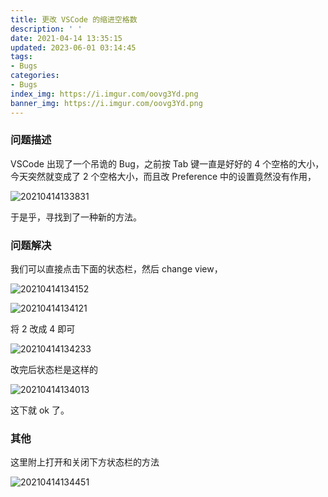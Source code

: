 ```yaml
---
title: 更改 VSCode 的缩进空格数
description: ' '
date: 2021-04-14 13:35:15
updated: 2023-06-01 03:14:45
tags:
- Bugs
categories:
- Bugs
index_img: https://i.imgur.com/oovg3Yd.png
banner_img: https://i.imgur.com/oovg3Yd.png
---
```


### 问题描述

VSCode 出现了一个吊诡的 Bug，之前按 Tab 键一直是好好的 4 个空格的大小，今天突然就变成了 2 个空格大小，而且改 Preference 中的设置竟然没有作用，

![20210414133831](https://cdn.jsdelivr.net/gh/fanlumaster/BlogMaps@master/blogs/pictures/20210414133831.png)

于是乎，寻找到了一种新的方法。

### 问题解决

我们可以直接点击下面的状态栏，然后 change view，

![20210414134152](https://cdn.jsdelivr.net/gh/fanlumaster/BlogMaps@master/blogs/pictures/20210414134152.png)

![20210414134121](https://cdn.jsdelivr.net/gh/fanlumaster/BlogMaps@master/blogs/pictures/20210414134121.png)

将 2 改成 4 即可

![20210414134233](https://cdn.jsdelivr.net/gh/fanlumaster/BlogMaps@master/blogs/pictures/20210414134233.png)

改完后状态栏是这样的

![20210414134013](https://cdn.jsdelivr.net/gh/fanlumaster/BlogMaps@master/blogs/pictures/20210414134013.png)

这下就 ok 了。

### 其他

这里附上打开和关闭下方状态栏的方法

![20210414134451](https://cdn.jsdelivr.net/gh/fanlumaster/BlogMaps@master/blogs/pictures/20210414134451.png)